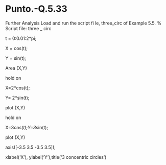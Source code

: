 # Punto.-Q.5.33
Further Analysis
Load and run the script fi le, three_circ of Example 5.5.
% Script file: three _ circ

t = 0:0.01:2*pi;

X = cos(t);

Y = sin(t);

Area (X,Y)

hold on

X=2*cos(t);

Y= 2*sin(t);

plot (X,Y)

hold on

X=3*cos(t);Y=3*sin(t);

plot (X,Y)

axis([-3.5 3.5 -3.5 3.5]);

xlabel(‘X’), ylabel(‘Y’),title(‘3 concentric circles’)
